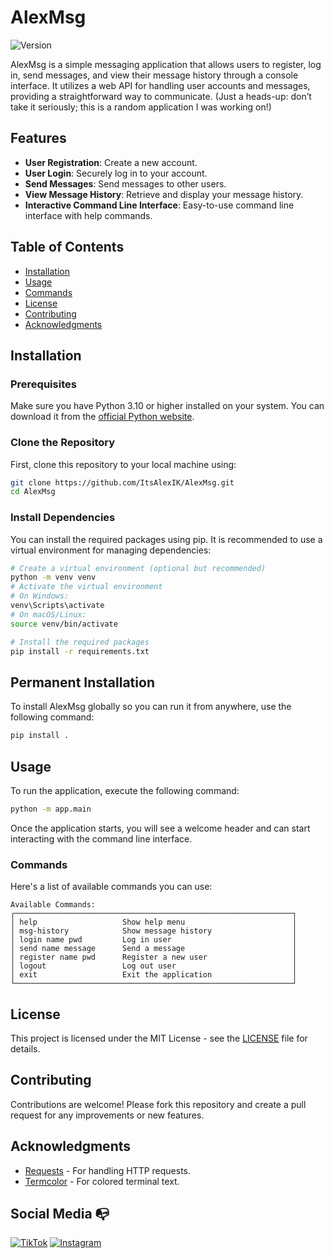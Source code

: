 
# AlexMsg

![Version](https://img.shields.io/badge/version-0.1-blue)

AlexMsg is a simple messaging application that allows users to register, log in, send messages, and view their message history through a console interface. It utilizes a web API for handling user accounts and messages, providing a straightforward way to communicate.
(Just a heads-up: don’t take it seriously; this is a random application I was working on!)

## Features

- **User Registration**: Create a new account.
- **User Login**: Securely log in to your account.
- **Send Messages**: Send messages to other users.
- **View Message History**: Retrieve and display your message history.
- **Interactive Command Line Interface**: Easy-to-use command line interface with help commands.

## Table of Contents

- [Installation](#installation)
- [Usage](#usage)
- [Commands](#commands)
- [License](#license)
- [Contributing](#contributing)
- [Acknowledgments](#acknowledgments)

## Installation

### Prerequisites

Make sure you have Python 3.10 or higher installed on your system. You can download it from the [official Python website](https://www.python.org/downloads/).

### Clone the Repository

First, clone this repository to your local machine using:

```bash
git clone https://github.com/ItsAlexIK/AlexMsg.git
cd AlexMsg
```

### Install Dependencies

You can install the required packages using pip. It is recommended to use a virtual environment for managing dependencies:

```bash
# Create a virtual environment (optional but recommended)
python -m venv venv
# Activate the virtual environment
# On Windows:
venv\Scripts\activate
# On macOS/Linux:
source venv/bin/activate

# Install the required packages
pip install -r requirements.txt
```

## Permanent Installation

To install AlexMsg globally so you can run it from anywhere, use the following command:

```bash
pip install .
```

## Usage

To run the application, execute the following command:

```bash
python -m app.main
```

Once the application starts, you will see a welcome header and can start interacting with the command line interface.

### Commands

Here's a list of available commands you can use:

```
Available Commands:
┌──────────────────────────────────────────────────────────────┐
│ help                   Show help menu                        │
│ msg-history            Show message history                  │
│ login name pwd         Log in user                           │
│ send name message      Send a message                        │
│ register name pwd      Register a new user                   │
│ logout                 Log out user                          │
│ exit                   Exit the application                  │
└──────────────────────────────────────────────────────────────┘
```

## License

This project is licensed under the MIT License - see the [LICENSE](LICENSE) file for details.

## Contributing

Contributions are welcome! Please fork this repository and create a pull request for any improvements or new features.

## Acknowledgments

- [Requests](https://docs.python-requests.org/en/master/) - For handling HTTP requests.
- [Termcolor](https://pypi.org/project/termcolor/) - For colored terminal text.

## Social Media :mailbox_with_no_mail:
[![TikTok](https://img.shields.io/badge/-TikTok-69C9D0?style=flat-square&logo=tiktok&link=https://www.tiktok.com/@itsalexik)](https://www.tiktok.com/@itsalexik)
[![Instagram](https://img.shields.io/badge/-Instagram-E4405F?style=flat-square&logo=instagram&link=https://www.instagram.com/itsa1exik/)](https://www.instagram.com/itsa1exik/)